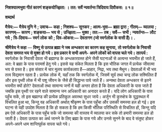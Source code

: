 **निशश्यात्मभुवा गीतं कारणं शङ्कयोज्झिता: ।** **तत: सर्वे न्यवर्तन्त त्रिदिवाय दिवौकस: ॥ १॥** 

**शब्दार्थ** 

**मैत्रेय:—** **मैत्रेय मुनि ने** **; उवाच—** **कहा** **; निशश्य—** **सुनकर** **; आत्म-भुवा—** **ब्रह्मा द्वारा** **; गीतम्—** **व्यालया** **; कारणम्—** **कारण** **; शङ्कया—** **भय से** **; उज्झिता:—** **मुक्त** **; तत:—** **तब** **; सर्वे—** **सभी** **; न्यवर्तन्त—** **लौट गये** **; त्रि-दिवाय—** **स्वर्ग लोक** **को** **; दिव-ओकस:—** **देवतागण (जो स्वर्गलोक के वासी हैं)।** **.** 

**श्रीमैत्रेय ने कहा** — **विष्णु से उत्पन्न ब्रह्मा ने जब अन्धकार का कारण कह सुनाया,** **तो स्वर्गलोक के निवासी देवता समस्त भय से मुक्त हो गये। इस प्रकार वे सभी अपने-** **अपने लोकों को वापस चले गये।** **तात्पर्य :** स्वर्गलोक के निवासी देवता भी ब्रह्माण्ड के अन्धकारग्रस्त होने जैसी घटनाओं से अत्यन्त भयभीत हो जाते हैं, अत: वे ब्रह्मा के पास परामर्श हेतु गये। इससे यह संकेत मिलता है कि इस भौतिक जगत में प्रत्येक जीवात्मा भय से ग्रस्त है। इस संसार में चार मुलय कार्यकलाप हैं—आहार, निद्रा, भय तथा मैथुन। देवताओं में भी भय तत्व विद्यमान रहता है। प्रत्येक लोक में, यहाँ तक कि स्वर्गलोक में, जिसमें सूर्य तथा चन्द्र लोक सश्मिलित हैं और इस पृथ्वी लोक में भी पशु जीवन के जैसे ही सिद्धान्त पाये जाते हैं। अन्यथा देवता अन्धकार से इतने भयभीत क्यों होते? देवताओं तथा सामान्य जनों में यही अन्तर होता है कि देवता अधिकारी के पास जाते हैं जबकि इस पृथ्वी पर रहने वाले सामान्य जन अधिकारी का अनादर करते हैं। यदि लोग अधिकारी के पास पहुँच सकें, तो इस बह्माण्ड की प्रत्येक प्रतिकूल अवस्था सुधर जाये। अर्जुन भी कुरुक्षेत्र के युद्धस्थल में विचलित हुआ था, किन्तु वह अधिकारी अर्थात् श्रीकृष्ण के पास पहुँचा और उसकी समस्या हल हो गई। इस घटना से यही उपदेश मिलता है कि हो सकता है कि हम किसी भौतिक परिस्थिति से विचलित हों, किन्तु यदि हम ऐसे अधिकारी के पास पहुँच सकें जो समस्या की वास्तव में व्यालया कर सके तो हमारी समस्या हल हो जाती है। देवता उत्पात का अर्थ जानने के लिए ब्रह्मा के पास गये और उनसे सुनने के बाद वे संतुष्ट होकर अपने-अपने धाम शान्तिपूर्वक वापस चले गये।  